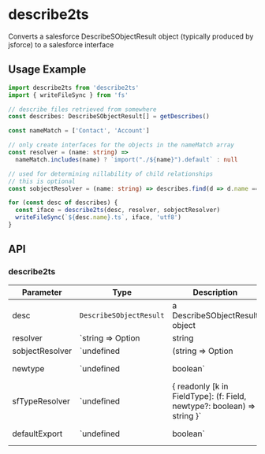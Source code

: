 # describe2ts

Converts a salesforce DescribeSObjectResult object (typically produced by jsforce)
to a salesforce interface

## Usage Example

```ts
import describe2ts from 'describe2ts'
import { writeFileSync } from 'fs'

// describe files retrieved from somewhere
const describes: DescribeSObjectResult[] = getDescribes()

const nameMatch = ['Contact', 'Account']

// only create interfaces for the objects in the nameMatch array
const resolver = (name: string) =>
  nameMatch.includes(name) ? `import("./${name}").default` : null

// used for determining nillability of child relationships
// this is optional
const sobjectResolver = (name: string) => describes.find(d => d.name === name)

for (const desc of describes) {
  const iface = describe2ts(desc, resolver, sobjectResolver)
  writeFileSync(`${desc.name}.ts`, iface, 'utf8')
}
```

## API

### describe2ts

| Parameter       | Type                                                                                               | Description                                                                                     | Required |
| --------------- | -------------------------------------------------------------------------------------------------- | ----------------------------------------------------------------------------------------------- | -------- |
| desc            | `DescribeSObjectResult`                                                                            | a DescribeSObjectResult object                                                                  | ✓        |
| resolver        | `string => Option<string> | string | null | undefined`                                             | a function that resolves the name of a Salesforce Object to a typescript type string            | ✓        |
| sobjectResolver | `undefined | (string => Option<DescribeSObjectResult> | DescribeSObjectResult | null | undefined)` | an optional function that resolves the name of a Salesforce Object to its DescribeSObjectResult | ✗        |
| newtype         | `undefined | boolean`                                                                              | use newtypes instead of typescript primitives                                                   | ✗        |
| sfTypeResolver  | `undefined | { readonly [k in FieldType]: (f: Field, newtype?: boolean) => string }`               | a map of functions from salesforce types to typescript types                                    | ✗        |
| defaultExport   | `undefined | boolean`                                                                              | add a default export line to the output text                                                    | ✗        |
